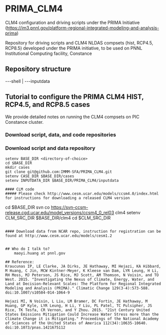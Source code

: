 # PRIMA_CLM4
CLM4 configuration and driving scripts under the PRIMA Initiative (https://im3.pnnl.gov/platform-regional-integrated-modeling-and-analysis-prima)

Repository for driving scripts and CLM4 NLDAS compsets (hist, RCP4.5, RCP8.5) developed under the PRIMA initiative, to be used on PNNL Institutional Computing facility, Constance

## Repository structure

---shell | ---inputdata

## Tutorial to configure the PRIMA CLM4 HIST, RCP4.5, and RCP8.5 cases
We provide detailed notes on running the CLM4 compsets on PIC Constance cluster.

### Download script, data, and code repositories
### Download script and data repository
```
setenv BASE_DIR <directory-of-choice>
cd $BASE_DIR
mkdir cases
git clone git@github.com:IMMM-SFA/PRIMA_CLM4.git
setenv CASE_DIR $BASE_DIR/cases
setenv INPUTDATA_DIR $BASE_DIR/PRIMA_CLM4/inputdata

#### CLM code
##### Please check http://www.cesm.ucar.edu/models/ccsm4.0/index.html for instructions for downloading a released CLM4 version
```
cd $BASE_DIR
svn co https://svn-ccsm-release.cgd.ucar.edu/model_versions/ccsm4_0_rel03 clm4
setenv CLM_SRC_DIR $BASE_DIR/clm4
cd $CLM_SRC_DIR
```

#### Download data from NCAR repo, instruction for registration can be found at http://www.cesm.ucar.edu/models/cesm1.2

```

```

## Who do I talk to?
    maoyi.huang at pnnl.gov

## Reference:
Kraucunas IP, LE Clarke, JA Dirks, JE Hathaway, MI Hejazi, KA Hibbard, M Huang, C Jin, MCW Kintner-Meyer, K Kleese van Dam, LYR Leung, H Li, RH Moss, MJ Peterson, JS Rice, MJ Scott, AM Thomson, N Voisin, and TO West. 2015. "Investigating the Nexus of Climate, Energy, Water, and Land at Decision-Relevant Scales: The Platform for Regional Integrated Modeling and Analysis (PRIMA)." Climatic Change 129(3-4):573-588.  doi:10.1007/s10584-014-1064-9

Hejazi MI, N Voisin, L Liu, LM Bramer, DC Fortin, JE Hathaway, M Huang, GP Kyle, LYR Leung, H Li, Y Liu, PL Patel, TC Pulsipher, JS Rice, TK Tesfa, CR Vernon, and Y Zhou. 2015. "21st Century United States Emissions Mitigation Could Increase Water Stress more than the Climate Change it is Mitigating." Proceedings of the National Academy of Sciences of the United States of America 112(34):10635-10640.  doi:10.1073/pnas.1421675112
